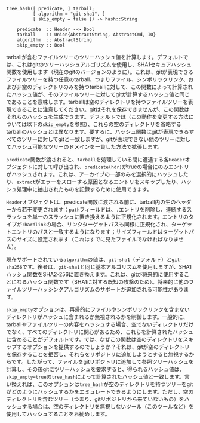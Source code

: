 ```
tree_hash([ predicate, ] tarball;
          [ algorithm = "git-sha1", ]
          [ skip_empty = false ]) -> hash::String

    predicate  :: Header --> Bool
    tarball    :: Union{AbstractString, AbstractCmd, IO}
    algorithm  :: AbstractString
    skip_empty :: Bool
```

tarballが含むファイルツリーのツリーハッシュ値を計算します。デフォルトでは、これはgitのツリーハッシュアルゴリズムを使用し、SHA1セキュアハッシュ関数を使用します（現在のgitのバージョンのように）。これは、gitが表現できるファイルツリーを持つ任意のtarball、つまりファイル、シンボリックリンク、および非空のディレクトリのみを持つtarballに対して、この関数によって計算されたハッシュ値が、そのファイルツリーに対してgitが計算するハッシュ値と同じであることを意味します。tarballは空のディレクトリを持つファイルツリーを表現できることに注意してください。gitはそれを保存できませんが、この関数はそれらのハッシュを生成できます。デフォルトでは（この動作を変更する方法については以下の`skip_empty`を参照）、これらの空のディレクトリを省略するtarballのハッシュとは異なります。要するに、ハッシュ関数はgitが表現できるすべてのツリーに対してgitと一致しますが、gitが表現できない他のツリーに対してハッシュ可能なツリーのドメインを一貫した方法で拡張します。

`predicate`関数が渡されると、`tarball`を処理している間に遭遇する各`Header`オブジェクトに対して呼び出され、`predicate(hdr)`がtrueの場合にのみエントリがハッシュされます。これは、アーカイブの一部のみを選択的にハッシュしたり、`extract`がエラーをスローする原因となるエントリをスキップしたり、ハッシュ処理中に抽出されたものを記録するために使用できます。

`Header`オブジェクトは、predicate関数に渡される前に、tarball内の生のヘッダーから若干変更されます：`path`フィールドは、`.`エントリを削除し、連続するスラッシュを単一のスラッシュに置き換えるように正規化されます。エントリのタイプが`:hardlink`の場合、リンクターゲットパスも同様に正規化され、ターゲットエントリのパスと一致するようになります；サイズフィールドはターゲットパスのサイズに設定されます（これはすでに見たファイルでなければなりません）。

現在サポートされている`algorithm`の値は、`git-sha1`（デフォルト）と`git-sha256`です。後者は、`git-sha1`と同じ基本アルゴリズムを使用しますが、SHA1ハッシュ関数をSHA2-256に置き換えます。これは、gitが将来的に使用することになるハッシュ関数です（SHA1に対する既知の攻撃のため）。将来的に他のファイルツリーハッシングアルゴリズムのサポートが追加される可能性があります。

`skip_empty`オプションは、再帰的にファイルやシンボリックリンクを含まないディレクトリがハッシュに含まれるか無視されるかを制御します。一般的に、tarballやファイルツリーの内容をハッシュする場合、空でないディレクトリだけでなく、すべてのディレクトリに関心があるため、これらを計算されたハッシュに含めることがデフォルトです。では、なぜこの関数は空のディレクトリをスキップするオプションを提供するのでしょうか？それは、gitが空のディレクトリを保存することを拒否し、それらをリポジトリに追加しようとすると無視するからです。したがって、ファイルをgitリポジトリに追加して参照ツリーハッシュを計算し、その後gitにツリーハッシュを要求すると、得られるハッシュ値は、`skip_empty=true`の`tree_hash`によって計算されたハッシュ値と一致します。言い換えれば、このオプションは`tree_hash`が空のディレクトリを持つツリーをgitがどのようにハッシュするかをエミュレートできるようにします。ただし、空のディレクトリを含むツリー（つまり、gitリポジトリから来ていないもの）をハッシュする場合は、空のディレクトリを無視しないツール（このツールなど）を使用してハッシュすることをお勧めします。
